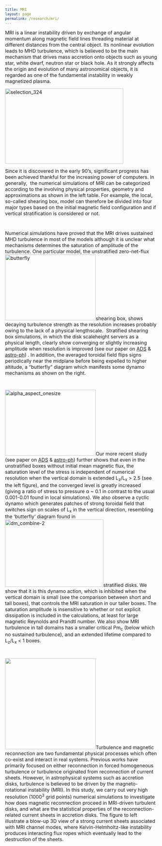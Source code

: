 ```yaml
---
title: MRI
layout: page
permalink: /research/mri/
---
```

<span style="font-size: 12pt;">MRI is a linear instability driven by exchange of angular momentum along magnetic field lines threading material at different distances from the central object. Its nonlinear evolution leads to MHD turbulence, which is believed to be the main mechanism that drives mass accretion onto objects such as young star, white dwarf, neutron star or black hole. As it strongly affects the origin and evolution of many astronomical objects, it is regarded as one of the fundamental instability in weakly magnetized plasma.</span>

<span style="font-size: 12pt;"><img class="wp-image-194 alignleft" src="http://jimingshi.us/wp-content/uploads/2016/10/Selection_324-300x190.png" alt="selection_324" width="391" height="248" srcset="http://jimingshi.us/wp-content/uploads/2016/10/Selection_324-300x190.png 300w, http://jimingshi.us/wp-content/uploads/2016/10/Selection_324-768x487.png 768w, http://jimingshi.us/wp-content/uploads/2016/10/Selection_324-1024x649.png 1024w, http://jimingshi.us/wp-content/uploads/2016/10/Selection_324.png 1028w" sizes="(max-width: 391px) 100vw, 391px" /></span>

<span style="font-size: 12pt;">Since it is discovered in the early 90&#8217;s, significant progress has been achieved thankful for the increasing power of computers. In generally,  the numerical simulations of MRI can be categorized according to the involving physical properties, geometry and approximations as shown in the left table. For example, the local,  so-called shearing box, model can therefore be divided into four major types based on the initial magnetic field configuration and if vertical stratification is considered or not. </span>

&nbsp;

<span style="font-size: 12pt;">Numerical simulations have proved that the MRI drives sustained MHD turbulence in most of the models although it is unclear what mechanisms determines the saturation of amplitude of the turbulence. One particular model, the unstratified zero-net-flux <img class="size-medium wp-image-197 alignright" src="http://jimingshi.us/wp-content/uploads/2016/10/butterfly-1-300x217.png" alt="butterfly" width="300" height="217" srcset="http://jimingshi.us/wp-content/uploads/2016/10/butterfly-1-300x217.png 300w, http://jimingshi.us/wp-content/uploads/2016/10/butterfly-1.png 648w" sizes="(max-width: 300px) 100vw, 300px" />shearing box, shows decaying turbulence strength as the resolution increases probably owing to the lack of a physical lengthscale.  Stratified shearing box simulations, in which the disk scaleheight servers as a physical length, clearly show converging or slightly increasing amplitude when resolution is improved (see our paper on <a href="http://adsabs.harvard.edu/abs/2010ApJ...708.1716S">ADS</a> & <a href="https://arxiv.org/abs/0909.2003">astro-ph</a>) . In addition, the averaged toroidal field flips signs periodically near the midplane before being expelled to higher altitude, a &#8220;butterfly&#8221; diagram which manifests some dynamo mechanisms as shown on the right.<br /> </span>

&nbsp;

<span style="font-size: 12pt;"><img class="size-medium wp-image-204 alignleft" src="http://jimingshi.us/wp-content/uploads/2016/10/alpha_aspect_onesize-300x217.png" alt="alpha_aspect_onesize" width="300" height="217" srcset="http://jimingshi.us/wp-content/uploads/2016/10/alpha_aspect_onesize-300x217.png 300w, http://jimingshi.us/wp-content/uploads/2016/10/alpha_aspect_onesize.png 648w" sizes="(max-width: 300px) 100vw, 300px" />Our more recent study (see paper on <a href="http://adsabs.harvard.edu/abs/2016MNRAS.456.2273S">ADS</a> & <a href="https://arxiv.org/abs/1512.01106">astro-ph</a>) further shows that even in the unstratified boxes without initial mean magnetic flux, the saturation level of the stress is independent of numerical resolution when the vertical domain is extended L<sub>z</sub>/L<sub>x</sub> > 2.5 (see the left figure), and the converged level is greatly increased (giving a ratio of stress to pressure α ~ 0.1 in contrast to the usual 0.001-0.01 found in local simulations). We also observe a cyclic dynamo which generates patches of strong toroidal field that switches sign on scales of L<sub>x</sub> in the vertical direction, resembling the &#8216;butterfly&#8217; diagram found in <img class=" wp-image-205 alignright" src="http://jimingshi.us/wp-content/uploads/2016/10/dm_combine-2-300x205.png" alt="dm_combine-2" width="325" height="222" srcset="http://jimingshi.us/wp-content/uploads/2016/10/dm_combine-2-300x205.png 300w, http://jimingshi.us/wp-content/uploads/2016/10/dm_combine-2-768x524.png 768w, http://jimingshi.us/wp-content/uploads/2016/10/dm_combine-2-1024x699.png 1024w" sizes="(max-width: 325px) 100vw, 325px" />stratified disks. We show that it is this dynamo action, which is inhibited when the vertical domain is small (see the comparison between short and tall boxes), that controls the MRI saturation in our taller boxes. The saturation amplitude is insensitive to whether or not explicit dissipation is included in the calculations, at least for large magnetic Reynolds and Prandtl number. We also show MRI turbulence in tall domains has a smaller critical Pm<sub>c</sub> (below which no sustained turbulence), and an extended lifetime compared to L<sub>z</sub>/L<sub>x</sub> < 1 boxes.<br /> </span>

&nbsp;

<span style="font-size: 12pt;"><img class="size-full wp-image-313 alignleft" src="http://jimingshi.us/wp-content/uploads/2016/10/jsheet_small.png" alt="" width="300" height="300" srcset="http://jimingshi.us/wp-content/uploads/2016/10/jsheet_small.png 300w, http://jimingshi.us/wp-content/uploads/2016/10/jsheet_small-150x150.png 150w" sizes="(max-width: 300px) 100vw, 300px" />Turbulence and magnetic reconnection are two fundamental physical processes which often co-exist and interact in real systems. Previous works have primarily focused on either reconnection in forced homogeneous turbulence or turbulence originated from reconnection of current sheets. However, in astrophysical systems such as accretion disks, turbulence is believed to be driven by the magneto-rotational instability (MRI). In this study, we carry out very high resolution (1000<sup>3</sup> grid points) numerical simulations to investigate how does magnetic reconnection proceed in MRI-driven turbulent disks, and what are the statistical properties of the reconnection-related current sheets in accretion disks. The figure to left illustrate a blow-up 3D view of a strong current sheets associated with MRI channel modes, where Kelvin-Helmholtz-like instability produces interacting flux ropes which eventually lead to the destruction of the sheets.<br /> </span>

&nbsp;

<span style="font-size: 12pt;"> </span>
